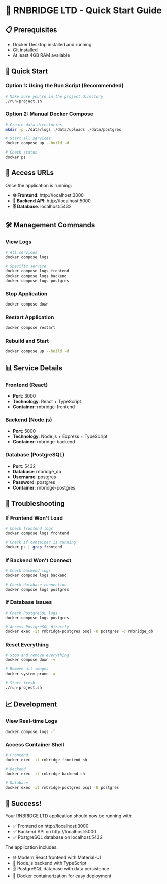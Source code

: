 # 🚀 RNBRIDGE LTD - Quick Start Guide

## 📋 **Prerequisites**

- Docker Desktop installed and running
- Git installed
- At least 4GB RAM available

## 🎯 **Quick Start**

### **Option 1: Using the Run Script (Recommended)**

```bash
# Make sure you're in the project directory
./run-project.sh
```

### **Option 2: Manual Docker Compose**

```bash
# Create data directories
mkdir -p ./data/logs ./data/uploads ./data/postgres

# Start all services
docker compose up --build -d

# Check status
docker ps
```

## 📱 **Access URLs**

Once the application is running:

- **🌐 Frontend**: http://localhost:3000
- **🔧 Backend API**: http://localhost:5000
- **🗄️ Database**: localhost:5432

## 🛠️ **Management Commands**

### **View Logs**
```bash
# All services
docker compose logs

# Specific service
docker compose logs frontend
docker compose logs backend
docker compose logs postgres
```

### **Stop Application**
```bash
docker compose down
```

### **Restart Application**
```bash
docker compose restart
```

### **Rebuild and Start**
```bash
docker compose up --build -d
```

## 📊 **Service Details**

### **Frontend (React)**
- **Port**: 3000
- **Technology**: React + TypeScript
- **Container**: rnbridge-frontend

### **Backend (Node.js)**
- **Port**: 5000
- **Technology**: Node.js + Express + TypeScript
- **Container**: rnbridge-backend

### **Database (PostgreSQL)**
- **Port**: 5432
- **Database**: rnbridge_db
- **Username**: postgres
- **Password**: postgres
- **Container**: rnbridge-postgres

## 🔧 **Troubleshooting**

### **If Frontend Won't Load**
```bash
# Check frontend logs
docker compose logs frontend

# Check if container is running
docker ps | grep frontend
```

### **If Backend Won't Connect**
```bash
# Check backend logs
docker compose logs backend

# Check database connection
docker compose logs postgres
```

### **If Database Issues**
```bash
# Check PostgreSQL logs
docker compose logs postgres

# Access PostgreSQL directly
docker exec -it rnbridge-postgres psql -U postgres -d rnbridge_db
```

### **Reset Everything**
```bash
# Stop and remove everything
docker compose down -v

# Remove all images
docker system prune -a

# Start fresh
./run-project.sh
```

## 📈 **Development**

### **View Real-time Logs**
```bash
docker compose logs -f
```

### **Access Container Shell**
```bash
# Frontend
docker exec -it rnbridge-frontend sh

# Backend
docker exec -it rnbridge-backend sh

# Database
docker exec -it rnbridge-postgres psql -U postgres
```

## 🎉 **Success!**

Your RNBRIDGE LTD application should now be running with:
- ✅ Frontend on http://localhost:3000
- ✅ Backend API on http://localhost:5000
- ✅ PostgreSQL database on localhost:5432

The application includes:
- 🌐 Modern React frontend with Material-UI
- 🔧 Node.js backend with TypeScript
- 🗄️ PostgreSQL database with data persistence
- 🐳 Docker containerization for easy deployment 